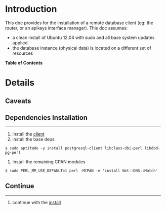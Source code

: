 # Introduction #
This doc provides for the installation of a remote database client (eg: the router, or an apikeys interface manager). This doc assumes:
  * a clean install of Ubuntu 12.04 with sudo and all base system updates applied.
  * the database instance (physical data) is located on a different set of resources

**Table of Contents**


# Details #
## Caveats ##
## Dependencies Installation ##

---

  1. install the [client](ClientInstall_v1.md)
  1. install the base deps
```
$ sudo aptitude -y install postgresql-client libclass-dbi-perl libdbd-pg-perl
```
  1. Install the remaining CPAN modules
```
$ sudo PERL_MM_USE_DEFAULT=1 perl -MCPAN -e 'install Net::DNS::Match'
```
## Continue ##

---

  1. continue with the [install](DbiInstall_v1#Install_Library.md)